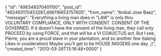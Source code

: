  {
   "id": "496348370401100",
   "post_id": "462493170453287_496116653757605",
   "from_name": "Anibal Jose Baez",
   "message": "Everything a living man does in \"LAW\" is only thru VOLUNTARY COMPLIANCE, ONLY WITH CONSENT. CONSENT OF THE GOVERNED. If it doesn't have the consent of the living man, they call only PROCEED by using FORCE, and that will be a VI COAUCTUS act. But I see, Pierre, you are a proud slave in your plantation, and so another few (taking Likes in cosideration) Maybe you'll get to be HOUSE NIGGERS one day. ;)",
   "created_time": "2013-03-26T13:16:48+0000"
 }
